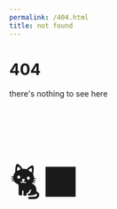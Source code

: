 ```yaml
---
permalink: /404.html
title: not found
---
```


# 404

there's nothing to see here

<br>

<p style="font-size: 5em;">🐈‍⬛</p>